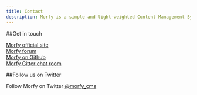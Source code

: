 ```yaml
---
title: Contact  
description: Morfy is a simple and light-weighted Content Management System  
---
```


##Get in touch

[Morfy official site](http://morfy.org/)   
[Morfy forum](http://forum.morfy.org/)  
[Morfy on Github](https://github.com/morfy-cms/morfy)  
[Morfy Gitter chat room](https://gitter.im/morfy-cms/morfy)  

##Follow us on Twitter

Follow Morfy on Twitter [@morfy_cms](https://twitter.com/morfy_cms)

